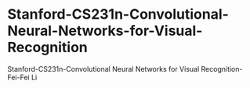 # Stanford-CS231n-Convolutional-Neural-Networks-for-Visual-Recognition
Stanford-CS231n-Convolutional Neural Networks for Visual Recognition-Fei-Fei Li
